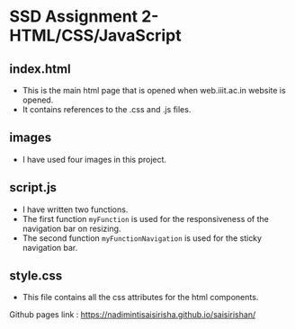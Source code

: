 # SSD Assignment 2- HTML/CSS/JavaScript

## index.html
* This is the main html page that is opened when web.iiit.ac.in website is opened.
* It contains references to the .css and .js files.

## images
* I have used four images in this project.

## script.js
* I have written two functions.
* The first function `myFunction` is used for the responsiveness of the navigation bar on resizing. 
* The second function `myFunctionNavigation` is used for the sticky navigation bar. 

## style.css
* This file contains all the css attributes for the html components.

Github pages link : https://nadimintisaisirisha.github.io/saisirishan/